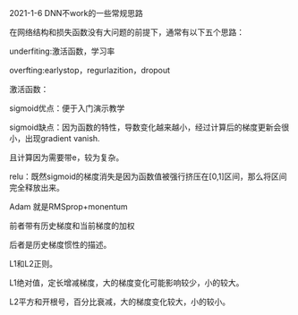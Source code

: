 2021-1-6 DNN不work的一些常规思路

在网络结构和损失函数没有大问题的前提下，通常有以下五个思路：

underfiting:激活函数，学习率

overfting:earlystop，regurlazition，dropout

激活函数：

sigmoid优点：便于入门演示教学

sigmoid缺点：因为函数的特性，导数变化越来越小，经过计算后的梯度更新会很小，出现gradient vanish.

且计算因为需要带e，较为复杂。

relu：既然sigmoid的梯度消失是因为函数值被强行挤压在[0,1]区间，那么将区间完全释放出来。



Adam 就是RMSprop+monentum 

前者带有历史梯度和当前梯度的加权

后者是历史梯度惯性的描述。



L1和L2正则。

L1绝对值，定长增减梯度，大的梯度变化可能影响较少，小的较大。

L2平方和开根号，百分比衰减，大的梯度变化较大，小的较小。